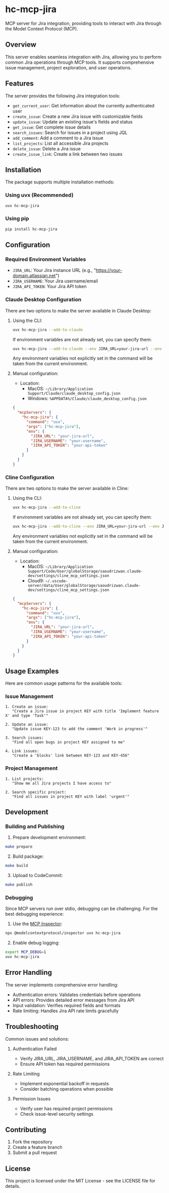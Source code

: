 # hc-mcp-jira

MCP server for Jira integration, providing tools to interact with Jira through the Model Context Protocol (MCP).

## Overview

This server enables seamless integration with Jira, allowing you to perform common Jira operations through MCP tools. It supports comprehensive issue management, project exploration, and user operations.

## Features

The server provides the following Jira integration tools:

- `get_current_user`: Get information about the currently authenticated user
- `create_issue`: Create a new Jira issue with customizable fields
- `update_issue`: Update an existing issue's fields and status
- `get_issue`: Get complete issue details
- `search_issues`: Search for issues in a project using JQL
- `add_comment`: Add a comment to a Jira issue
- `list_projects`: List all accessible Jira projects
- `delete_issue`: Delete a Jira issue
- `create_issue_link`: Create a link between two issues

## Installation

The package supports multiple installation methods:

### Using uvx (Recommended)
```bash
uvx hc-mcp-jira
```

### Using pip
```bash
pip install hc-mcp-jira
```

## Configuration

### Required Environment Variables

- `JIRA_URL`: Your Jira instance URL (e.g., "https://your-domain.atlassian.net")
- `JIRA_USERNAME`: Your Jira username/email
- `JIRA_API_TOKEN`: Your Jira API token

### Claude Desktop Configuration

There are two options to make the server available in Claude Desktop:

1. Using the CLI:
   ```bash
   uvx hc-mcp-jira --add-to-claude
   ```
   If environment variables are not already set, you can specify them:
   ```bash
   uvx hc-mcp-jira --add-to-claude --env JIRA_URL=your-jira-url --env JIRA_USERNAME=your-username --env JIRA_API_TOKEN=your-api-token
   ```
   Any environment variables not explicitly set in the command will be taken from the current environment.

2. Manual configuration:
   - Location:
     - MacOS: `~/Library/Application Support/Claude/claude_desktop_config.json`
     - Windows: `%APPDATA%/Claude/claude_desktop_config.json`
   
   ```json
   {
     "mcpServers": {
       "hc-mcp-jira": {
         "command": "uvx",
         "args": ["hc-mcp-jira"],
         "env": {
           "JIRA_URL": "your-jira-url",
           "JIRA_USERNAME": "your-username",
           "JIRA_API_TOKEN": "your-api-token"
         }
       }
     }
   }
   ```

### Cline Configuration

There are two options to make the server available in Cline:

1. Using the CLI:
   ```bash
   uvx hc-mcp-jira --add-to-cline
   ```
   If environment variables are not already set, you can specify them:
   ```bash
   uvx hc-mcp-jira --add-to-cline --env JIRA_URL=your-jira-url --env JIRA_USERNAME=your-username --env JIRA_API_TOKEN=your-api-token
   ```
   Any environment variables not explicitly set in the command will be taken from the current environment.

2. Manual configuration:
   - Location:
     - MacOS: `~/Library/Application Support/Code/User/globalStorage/saoudrizwan.claude-dev/settings/cline_mcp_settings.json`
     - Cloud9: `~/.vscode-server/data/User/globalStorage/saoudrizwan.claude-dev/settings/cline_mcp_settings.json`

   ```json
   {
     "mcpServers": {
       "hc-mcp-jira": {
         "command": "uvx",
         "args": ["hc-mcp-jira"],
         "env": {
           "JIRA_URL": "your-jira-url",
           "JIRA_USERNAME": "your-username",
           "JIRA_API_TOKEN": "your-api-token"
         }
       }
     }
   }
   ```

## Usage Examples

Here are common usage patterns for the available tools:

### Issue Management
```
1. Create an issue:
   "Create a Jira issue in project KEY with title 'Implement feature X' and type 'Task'"

2. Update an issue:
   "Update issue KEY-123 to add the comment 'Work in progress'"

3. Search issues:
   "Find all open bugs in project KEY assigned to me"

4. Link issues:
   "Create a 'blocks' link between KEY-123 and KEY-456"
```

### Project Management
```
1. List projects:
   "Show me all Jira projects I have access to"

2. Search specific project:
   "Find all issues in project KEY with label 'urgent'"
```

## Development

### Building and Publishing

1. Prepare development environment:
```bash
make prepare
```

2. Build package:
```bash
make build
```

3. Upload to CodeCommit:
```bash
make publish
```


### Debugging

Since MCP servers run over stdio, debugging can be challenging. For the best debugging experience:

1. Use the [MCP Inspector](https://github.com/modelcontextprotocol/inspector):
```bash
npx @modelcontextprotocol/inspector uvx hc-mcp-jira
```

2. Enable debug logging:
```bash
export MCP_DEBUG=1
uvx hc-mcp-jira
```

## Error Handling

The server implements comprehensive error handling:

- Authentication errors: Validates credentials before operations
- API errors: Provides detailed error messages from Jira API
- Input validation: Verifies required fields and formats
- Rate limiting: Handles Jira API rate limits gracefully

## Troubleshooting

Common issues and solutions:

1. Authentication Failed
   - Verify JIRA_URL, JIRA_USERNAME, and JIRA_API_TOKEN are correct
   - Ensure API token has required permissions

2. Rate Limiting
   - Implement exponential backoff in requests
   - Consider batching operations when possible

3. Permission Issues
   - Verify user has required project permissions
   - Check issue-level security settings

## Contributing

1. Fork the repository
2. Create a feature branch
3. Submit a pull request

## License

This project is licensed under the MIT License - see the LICENSE file for details.
